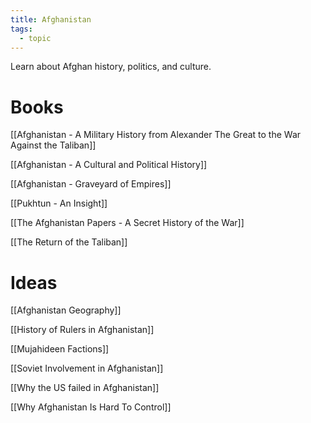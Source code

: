 ```yaml
---
title: Afghanistan
tags:
  - topic
---
```

Learn about Afghan history, politics, and culture.

# Books
[[Afghanistan - A Military History from Alexander The Great to the War Against the Taliban]]

[[Afghanistan - A Cultural and Political History]]

[[Afghanistan - Graveyard of Empires]]

[[Pukhtun - An Insight]]

[[The Afghanistan Papers - A Secret History of the War]]

[[The Return of the Taliban]]

# Ideas
[[Afghanistan Geography]]

[[History of Rulers in Afghanistan]]

[[Mujahideen Factions]]

[[Soviet Involvement in Afghanistan]]

[[Why the US failed in Afghanistan]]

[[Why Afghanistan Is Hard To Control]]

